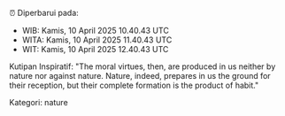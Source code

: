 ⏰ Diperbarui pada:
- WIB: Kamis, 10 April 2025 10.40.43 UTC
- WITA: Kamis, 10 April 2025 11.40.43 UTC
- WIT: Kamis, 10 April 2025 12.40.43 UTC

Kutipan Inspiratif:
"The moral virtues, then, are produced in us neither by nature nor against nature. Nature, indeed, prepares in us the ground for their reception, but their complete formation is the product of habit."


Kategori: nature

